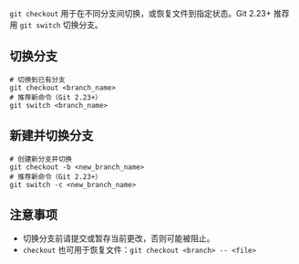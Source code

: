 `git checkout` 用于在不同分支间切换，或恢复文件到指定状态。Git 2.23+ 推荐用 `git switch` 切换分支。

## 切换分支
```shell
# 切换到已有分支
git checkout <branch_name>
# 推荐新命令（Git 2.23+）
git switch <branch_name>
```

## 新建并切换分支
```shell
# 创建新分支并切换
git checkout -b <new_branch_name>
# 推荐新命令（Git 2.23+）
git switch -c <new_branch_name>
```

## 注意事项
- 切换分支前请提交或暂存当前更改，否则可能被阻止。
- `checkout` 也可用于恢复文件：`git checkout <branch> -- <file>`